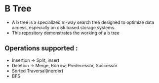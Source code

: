 # B Tree
- A b tree is a specialized m-way search tree designed to optimize data access, especially on disk based storage systems.
- This repository demonstrates the working of a b tree

## Operations supported : 
- Insertion -> Split, insert
- Deletion -> Merge, Borrow, Predecessor, Successor
- Sorted Traversal(inorder)
- BFS